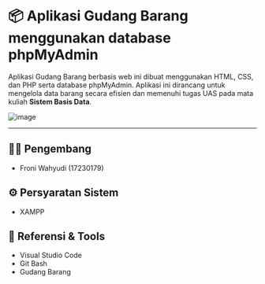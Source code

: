# 📦 Aplikasi Gudang Barang menggunakan database phpMyAdmin

Aplikasi Gudang Barang berbasis web ini dibuat menggunakan HTML, CSS, dan PHP serta database phpMyAdmin. Aplikasi ini dirancang untuk mengelola data barang secara efisien dan memenuhi tugas UAS pada mata kuliah **Sistem Basis Data**.

![image](https://github.com/user-attachments/assets/ac522d8e-b183-4079-b884-43e066952b0c)


---

## 👨‍💻 Pengembang
- Froni Wahyudi (17230179)

## ⚙️ Persyaratan Sistem
- XAMPP

## 🔗 Referensi & Tools
- Visual Studio Code
- Git Bash
- Gudang Barang
